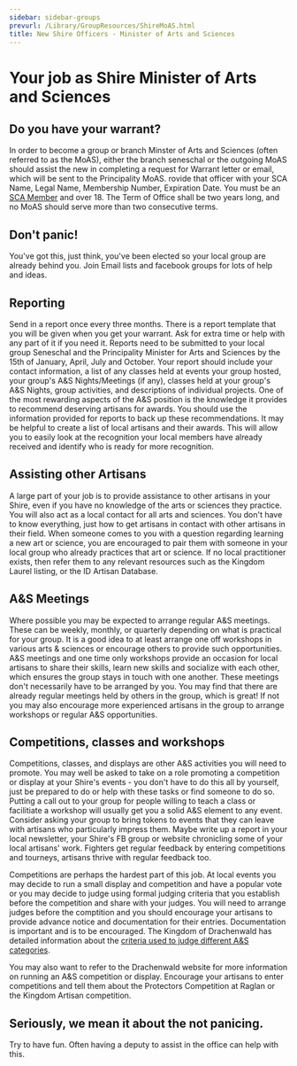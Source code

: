 ```yaml
---
sidebar: sidebar-groups
prevurl: /Library/GroupResources/ShireMoAS.html
title: New Shire Officers - Minister of Arts and Sciences
---
```


# Your job as Shire Minister of Arts and Sciences
## Do you have your warrant?

In order to become a group or branch Minster of Arts and Sciences (often referred to as the MoAS), either the branch seneschal or the outgoing MoAS should assist the new  in completing a request for Warrant letter or email, which will be sent to the Principality MoAS. rovide that officer with your SCA Name, Legal Name, Membership Number, Expiration Date.  You must be an [SCA Member](https://membermojo.co.uk/scauk) and over 18. The Term of Office shall be two years long, and no MoAS should serve more than two
consecutive terms.


## Don't panic!
You've got this, just think, you've been elected so your local group are already behind you.  Join Email lists and facebook groups for lots of help and ideas.  


## Reporting

Send in a report once every three months. There is a report template that you will be given when you get your warrant.  Ask for extra time or help with any part of it if you need it.  Reports need to be submitted to your local group Seneschal and the Principality Minister for Arts and Sciences by the 15th of January, April, July and October.  Your report should include your contact information, a list of any classes held at events your group hosted, your group's A&S Nights/Meetings (if any), classes held at your group's A&S Nights, group activities, and descriptions of individual projects. One of the most rewarding aspects of the A&S position is the knowledge it provides to recommend deserving artisans for awards. You should use the information provided for reports to back up these recommendations. It may be helpful to create a list of local artisans and their awards. This will allow you to easily look at the recognition your local members have already received and identify who is ready for more recognition. 

## Assisting other Artisans

A large part of your job is to provide assistance to other artisans in your Shire, even if you have no knowledge of the arts or sciences they practice. You will also act as a local contact for all arts and sciences. You don't have to know everything, just how to get artisans in contact with other artisans in their field. When someone comes to you with a question regarding learning a new art or science, you are encouraged to pair them with someone in your local group who already practices that art or science. If no local practitioner exists, then refer them to any relevant resources such as the Kingdom Laurel listing, or the ID Artisan Database.

## A&S Meetings

Where possible you may be expected to arrange regular A&S meetings. These can be weekly, monthly, or quarterly depending on what is practical for your group.  It is a good idea to at least arrange one off workshops in various arts & sciences or encourage others to provide such opportunities. A&S meetings and one time only workshops provide an occasion for local artisans to share their skills, learn new skills and socialize with each other, which ensures the group stays in touch with one another. These meetings don't necessarily have to be arranged by you. You may find that there are already regular meetings held by others in the group, which is great! If not you may also encourage more experienced artisans in the group to arrange workshops or regular A&S opportunities.


## Competitions, classes and workshops

Competitions, classes, and displays are other A&S activities you will need to promote. You may well be asked to take on a role promoting a competition or display at your Shire's events - you don't have to do this all by yourself, just be prepared to do or help with these tasks or find someone to do so. Putting a call out to your group for people willing to teach a class or facilitiate a workshop will usually get you a solid A&S element to any event.  Consider asking your group to bring tokens to events that they can leave with artisans who particularly impress them.  Maybe write up a report in your local newsletter, your Shire's FB group or website chronicling some of your local artisans' work.  Fighters get regular feedback by entering competitions and tourneys, artisans thrive with regular feedback too. 

Competitions are perhaps the hardest part of this job. At local events you may decide to run a small display and competition and have a popular vote or you may decide to judge using formal judging criteria that you establish before the competition and share with your judges.  You will need to arrange judges before the comptition and you should encourage your artisans to provide advance notice and documentation for their entries.  Documentation is important and is to be encouraged.  The Kingdom of Drachenwald has detailed information about the [criteria used to judge different A&S categories](https://drachenwald.sca.org/offices/moas/judging/).

You may also want to refer to the Drachenwald website for more information on running an A&S competition or display.  Encourage your artisans to enter competitions and tell them about the Protectors Competition at Raglan or the Kingdom Artisan competition.  


##  Seriously, we mean it about the not panicing. 

Try to have fun. Often having a deputy to assist in the office can help with this.

